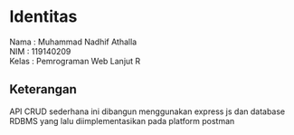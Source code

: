 # Identitas
Nama : Muhammad Nadhif Athalla </br>
NIM : 119140209 </br>
Kelas : Pemrograman Web Lanjut R <br/>

## Keterangan
API CRUD sederhana ini dibangun menggunakan express js dan database RDBMS yang lalu diimplementasikan pada platform postman
